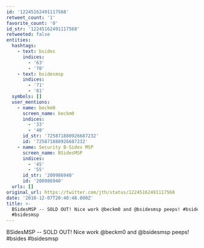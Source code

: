 ```yaml
---
id: '12245162491117568'
retweet_count: '1'
favorite_count: '0'
id_str: '12245162491117568'
retweeted: false
entities:
  hashtags:
    - text: bsides
      indices:
        - '63'
        - '70'
    - text: bsidesmsp
      indices:
        - '71'
        - '81'
  symbols: []
  user_mentions:
    - name: beckm0
      screen_name: beckm0
      indices:
        - '33'
        - '40'
      id_str: '725871880926687232'
      id: '725871880926687232'
    - name: Security B-Sides MSP
      screen_name: BSidesMSP
      indices:
        - '45'
        - '55'
      id_str: '200986940'
      id: '200986940'
  urls: []
original_url: https://twitter.com/jth/status/12245162491117568
date: '2010-12-07T20:40:48.000Z'
title: >-
  BSidesMSP -- SOLD OUT! Nice work @beckm0 and @bsidesmsp peeps! #bsides
  #bsidesmsp
---
```


BSidesMSP -- SOLD OUT! Nice work @beckm0 and @bsidesmsp peeps! #bsides #bsidesmsp